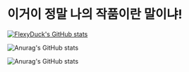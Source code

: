 # 이거이 정말 나의 작품이란 말이냐!
[![FlexyDuck's GitHub stats](https://github-readme-stats.vercel.app/api?username=dhflekddy)](https://github.com/anuraghazra/github-readme-stats)

![Anurag's GitHub stats](https://github-readme-stats.vercel.app/api?username=anuraghazra&count_private=true)

![Anurag's GitHub stats](https://github-readme-stats.vercel.app/api?username=anuraghazra&show_icons=true)